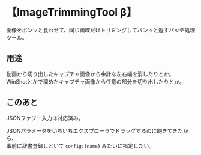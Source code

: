 # 【ImageTrimmingTool β】

画像をボンッと食わせて、同じ領域だけトリミングしてバンッと返すバッチ処理ツール。

## 用途

動画から切り出したキャプチャ画像から余計な左右幅を消したりとか。  
WinShotとかで溜めたキャプチャ画像から任意の部分を切り出したりとか。

## このあと

JSONファジー入力は対応済み。

JSONパラメータをいちいちエクスプローラでドラッグするのに飽きてきたから、  
事前に辞書登録しといて `config:{name}` みたいに指定したい。
